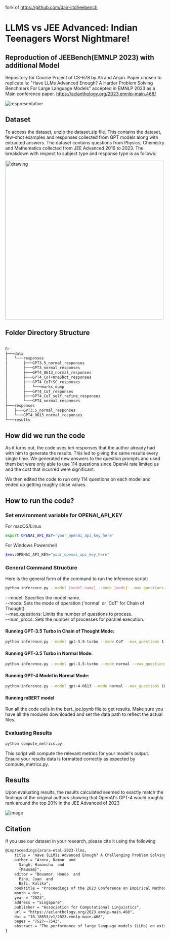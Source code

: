 fork of https://github.com/dair-iitd/jeebench

# LLMS vs JEE Advanced: Indian Teenagers Worst Nightmare!

## Reproduction of JEEBench(EMNLP 2023) with additional Model

Repository for Course Project of CS-678 by Ali and Anjan. Paper chosen to replicate is: "Have LLMs Advanced Enough? A
Harder Problem Solving Benchmark For Large Language Models" accepted in EMNLP 2023 as a Main conference
paper. https://aclanthology.org/2023.emnlp-main.468/

![respresentative](https://github.com/dair-iitd/jeebench/assets/45387992/d0d14064-bce9-4b58-ac3f-87fef18fcff3)

## Dataset

To access the dataset, unzip the dataset.zip file. This contains the dataset, few-shot examples and responses collected
from GPT models along with extracted answers.
The dataset contains questions from Physics, Chemistry and Mathematics collected from JEE Advanced 2016 to 2023. The
breakdown with respect to subject type and response type is as follows:

<img src="https://github.com/dair-iitd/jeebench/assets/45387992/592af8bc-6a5f-457e-a8d8-806046e0463a" alt="drawing" width="500"/>

## Folder Directory Structure

```bash

D:.
├───data
│   └───responses
│       ├───GPT3.5_normal_responses
│       ├───GPT3_normal_responses
│       ├───GPT4_0613_normal_responses
│       ├───GPT4_CoT+OneShot_responses
│       ├───GPT4_CoT+SC_responses
│       │   └───marks_dump
│       ├───GPT4_CoT_responses
│       ├───GPT4_CoT_self_refine_responses
│       └───GPT4_normal_responses
├───responses
│   ├───GPT3.5_normal_responses
│   └───GPT4_0613_normal_responses
└───results
```

## How did we run the code

As it turns out, the code uses teh responses that the author already had with him to generate the results. This led to
giving the same results every single time. We generated new answers to the question prompts and used them but were only
able to use 114 questions since OpenAI rate limited us and the cost that incurred were significant.

We then edited the code to run only 114 questions on each model and ended up getting roughly close values.

## How to run the code?

### Set environment variable for OPENAI_API_KEY

For macOS/Linux

```bash
export OPENAI_API_KEY='your_openai_api_key_here'
```

For Windows Powershell

```bash
$env:OPENAI_API_KEY="your_openai_api_key_here"
```

### General Command Structure

Here is the general form of the command to run the inference script:

```bash
python inference.py --model [model_name] --mode [mode] --max_questions [number] --num_procs [number]
```

--model: Specifies the model name.<br />
--mode: Sets the mode of operation ('normal' or 'CoT' for Chain of Thought).<br />
--max_questions: Limits the number of questions to process.<br />
--num_procs: Sets the number of processes for parallel execution.<br />

#### Running GPT-3.5 Turbo in Chain of Thought Mode:

```bash
python inference.py --model gpt-3.5-turbo --mode CoT --max_questions 1 --num_procs 2
```

#### Running GPT-3.5 Turbo in Normal Mode:

```bash
python inference.py --model gpt-3.5-turbo --mode normal --max_questions 10 --num_procs 4
```

#### Running GPT-4 Model in Normal Mode:

```bash
python inference.py --model gpt-4-0613 --mode normal --max_questions 10 --num_procs 4
```

#### Running mBERT model

Run all the code cells in the bert_jee.ipynb file to get results. Make sure you have all the modules downloaded and set
the data path to reflect the actual files.

### Evaluating Results

```bash
python compute_metrics.py
```

This script will compute the relevant metrics for your model's output. Ensure your results data is formatted correctly
as expected by compute_metrics.py.

## Results

Upon evaluating results, the results calculated seemed to exactly match the findings of the original authors showing
that OpenAI's GPT-4 would roughly rank around the top 20% in the JEE Advanced of 2023

![image](https://github.com/dair-iitd/jeebench/assets/45387992/3d79ba50-d4a3-4ba5-9a84-32b74ae5a887)

## Citation

If you use our dataset in your research, please cite it using the following

```latex
@inproceedings{arora-etal-2023-llms,
    title = "Have {LLM}s Advanced Enough? A Challenging Problem Solving Benchmark For Large Language Models",
    author = "Arora, Daman  and
      Singh, Himanshu  and
      {Mausam}",
    editor = "Bouamor, Houda  and
      Pino, Juan  and
      Bali, Kalika",
    booktitle = "Proceedings of the 2023 Conference on Empirical Methods in Natural Language Processing",
    month = dec,
    year = "2023",
    address = "Singapore",
    publisher = "Association for Computational Linguistics",
    url = "https://aclanthology.org/2023.emnlp-main.468",
    doi = "10.18653/v1/2023.emnlp-main.468",
    pages = "7527--7543",
    abstract = "The performance of large language models (LLMs) on existing reasoning benchmarks has significantly improved over the past years. In response, we present JEEBench, a considerably more challenging benchmark dataset for evaluating the problem solving abilities of LLMs. We curate 515 challenging pre-engineering mathematics, physics and chemistry problems from the highly competitive IIT JEE-Advanced exam. Long-horizon reasoning on top of deep in-domain knowledge is essential for solving problems in this benchmark. Our evaluation on various open-source and proprietary models reveals that the highest performance, even after using techniques like self-consistency, self-refinement and chain-of-thought prompting, is less than 40{\%}. The typical failure modes of GPT-4, the best model, are errors in algebraic manipulation, difficulty in grounding abstract concepts into mathematical equations accurately and failure in retrieving relevant domain-specific concepts. We also observe that by mere prompting, GPT-4 is unable to assess risk introduced by negative marking for incorrect answers. For this, we develop a post-hoc confidence-thresholding method over self-consistency, which enables effective response selection. We hope that our challenging benchmark will guide future re-search in problem-solving using LLMs.",
}
```

